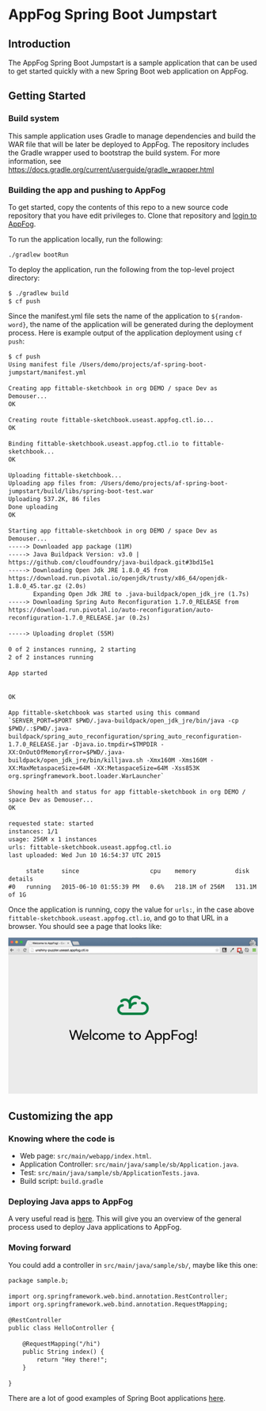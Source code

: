 # AppFog Spring Boot Jumpstart

## Introduction

The AppFog Spring Boot Jumpstart is a sample application that can be used to get started quickly with a new Spring Boot web application on AppFog.

## Getting Started

### Build system

This sample application uses Gradle to manage dependencies and build the WAR file that will be later be deployed to AppFog.
The repository includes the Gradle wrapper used to bootstrap the build system. For more information, see https://docs.gradle.org/current/userguide/gradle_wrapper.html

### Building the app and pushing to AppFog

To get started, copy the contents of this repo to a new source code repository that you have edit privileges to. Clone that repository and [login to AppFog](https://www.centurylinkcloud.com/knowledge-base/appfog/login-using-cf-cli/).

To run the application locally, run the following:
```
./gradlew bootRun
```

To deploy the application, run the following from the top-level project directory:

```
$ ./gradlew build
$ cf push
```

Since the manifest.yml file sets the name of the application to `${random-word}`, the name of the application will be generated during the deployment process. Here is example output of the application deployment using `cf push`:

```
$ cf push
Using manifest file /Users/demo/projects/af-spring-boot-jumpstart/manifest.yml

Creating app fittable-sketchbook in org DEMO / space Dev as Demouser...
OK

Creating route fittable-sketchbook.useast.appfog.ctl.io...
OK

Binding fittable-sketchbook.useast.appfog.ctl.io to fittable-sketchbook...
OK

Uploading fittable-sketchbook...
Uploading app files from: /Users/demo/projects/af-spring-boot-jumpstart/build/libs/spring-boot-test.war
Uploading 537.2K, 86 files
Done uploading               
OK

Starting app fittable-sketchbook in org DEMO / space Dev as Demouser...
-----> Downloaded app package (11M)
-----> Java Buildpack Version: v3.0 | https://github.com/cloudfoundry/java-buildpack.git#3bd15e1
-----> Downloading Open Jdk JRE 1.8.0_45 from https://download.run.pivotal.io/openjdk/trusty/x86_64/openjdk-1.8.0_45.tar.gz (2.0s)
       Expanding Open Jdk JRE to .java-buildpack/open_jdk_jre (1.7s)
-----> Downloading Spring Auto Reconfiguration 1.7.0_RELEASE from https://download.run.pivotal.io/auto-reconfiguration/auto-reconfiguration-1.7.0_RELEASE.jar (0.2s)

-----> Uploading droplet (55M)

0 of 2 instances running, 2 starting
2 of 2 instances running

App started


OK

App fittable-sketchbook was started using this command `SERVER_PORT=$PORT $PWD/.java-buildpack/open_jdk_jre/bin/java -cp $PWD/.:$PWD/.java-buildpack/spring_auto_reconfiguration/spring_auto_reconfiguration-1.7.0_RELEASE.jar -Djava.io.tmpdir=$TMPDIR -XX:OnOutOfMemoryError=$PWD/.java-buildpack/open_jdk_jre/bin/killjava.sh -Xmx160M -Xms160M -XX:MaxMetaspaceSize=64M -XX:MetaspaceSize=64M -Xss853K org.springframework.boot.loader.WarLauncher`

Showing health and status for app fittable-sketchbook in org DEMO / space Dev as Demouser...
OK

requested state: started
instances: 1/1
usage: 256M x 1 instances
urls: fittable-sketchbook.useast.appfog.ctl.io
last uploaded: Wed Jun 10 16:54:37 UTC 2015

     state     since                    cpu    memory           disk           details   
#0   running   2015-06-10 01:55:39 PM   0.6%   218.1M of 256M   131.1M of 1G  
```

Once the application is running, copy the value for `urls:`, in the case above `fittable-sketchbook.useast.appfog.ctl.io`, and go to that URL in a browser. You should see a page that looks like:

<img src="https://raw.githubusercontent.com/CenturyLinkCloud/af-static-jumpstart/master/images/welcome-to-appfog-screenshot.png"/>
 
## Customizing the app

### Knowing where the code is

* Web page: `src/main/webapp/index.html`.
* Application Controller: `src/main/java/sample/sb/Application.java`.
* Test: `src/main/java/sample/sb/ApplicationTests.java`.
* Build script: `build.gradle`


### Deploying Java apps to AppFog

A very useful read is [here](https://www.centurylinkcloud.com/knowledge-base/appfog/deploy-java-application/). This will give you an overview of the general process used to deploy Java applications to AppFog.

### Moving forward

You could add a controller in `src/main/java/sample/sb/`, maybe like this one:

```
package sample.b;

import org.springframework.web.bind.annotation.RestController;
import org.springframework.web.bind.annotation.RequestMapping;

@RestController
public class HelloController {

    @RequestMapping("/hi")
    public String index() {
        return "Hey there!";
    }

}
```

There are a lot of good examples of Spring Boot applications [here](https://spring.io/guides/).
